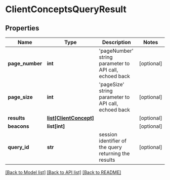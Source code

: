 # ClientConceptsQueryResult

## Properties
Name | Type | Description | Notes
------------ | ------------- | ------------- | -------------
**page_number** | **int** | &#39;pageNumber&#39; string parameter to API call, echoed back  | [optional] 
**page_size** | **int** | &#39;pageSize&#39; string parameter to API call, echoed back  | [optional] 
**results** | [**list[ClientConcept]**](ClientConcept.md) |  | [optional] 
**beacons** | **list[int]** |  | [optional] 
**query_id** | **str** | session identifier of the query returning the results  | [optional] 

[[Back to Model list]](../README.md#documentation-for-models) [[Back to API list]](../README.md#documentation-for-api-endpoints) [[Back to README]](../README.md)


